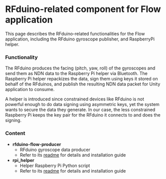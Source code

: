 RFduino-related component for Flow application
========================

This page describes the RFduino-related functionalities for the Flow application, including the RFduino gyroscope publisher, and RaspberryPi helper. 

### Functionality

The RFduino produces the facing (pitch, yaw, roll) of the gyroscopes and send them as NDN data to the Raspberry Pi helper via Bluetooth. The Raspberry Pi helper repackizes the data, sign them using keys it stored on behalf of the RFduinos, and publish the resulting NDN data packet for Unity application to consume.

A helper is introduced since constrained devices like RFduino is not powerful enough to do data signing using asymmetric keys, yet the system wants to secure the data they generate. In our case, the less constrained Raspberry Pi keeps the key pair for the RFduino it connects to and does the signing.

### Content

* **rfduino-flow-producer**
  * RFduino gyroscope data producer
  * Refer to its [readme](rfduino-flow-producer) for details and installation guide
* **rpi_helper**
  * Helper Raspberry Pi Python script
  * Refer to its [readme](rpi_helper) for details and installation guide 